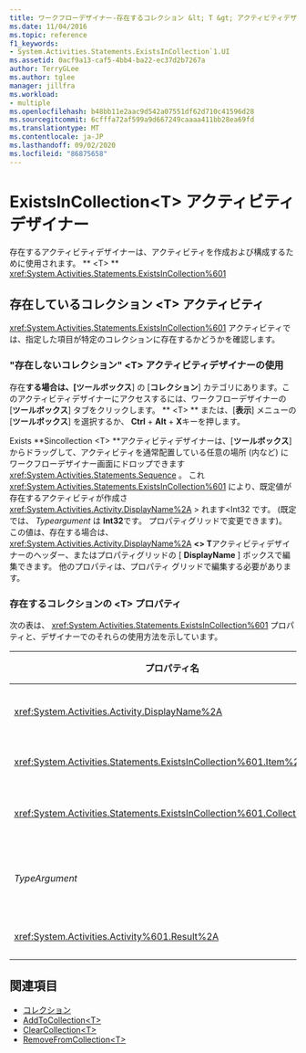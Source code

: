 ```yaml
---
title: ワークフローデザイナー-存在するコレクション &lt; T &gt; アクティビティデザイナー
ms.date: 11/04/2016
ms.topic: reference
f1_keywords:
- System.Activities.Statements.ExistsInCollection`1.UI
ms.assetid: 0acf9a13-caf5-4bb4-ba22-ec37d2b7267a
author: TerryGLee
ms.author: tglee
manager: jillfra
ms.workload:
- multiple
ms.openlocfilehash: b48bb11e2aac9d542a07551df62d710c41596d28
ms.sourcegitcommit: 6cfffa72af599a9d667249caaaa411bb28ea69fd
ms.translationtype: MT
ms.contentlocale: ja-JP
ms.lasthandoff: 09/02/2020
ms.locfileid: "86875658"
---
```

# <a name="existsincollectiont-activity-designer"></a>ExistsInCollection\<T> アクティビティ デザイナー

存在するアクティビティデザイナーは、アクティビティを作成および構成するために使用されます。 ** \<T> ** <xref:System.Activities.Statements.ExistsInCollection%601>

## <a name="the-existsincollectiont-activity"></a>存在しているコレクション \<T> アクティビティ

<xref:System.Activities.Statements.ExistsInCollection%601> アクティビティでは、指定した項目が特定のコレクションに存在するかどうかを確認します。

### <a name="using-the-existsincollectiont-activity-designer"></a>"存在しないコレクション" \<T> アクティビティデザイナーの使用

存在**する場合は、[ツールボックス**] の [**コレクション**] カテゴリにあります。このアクティビティデザイナーにアクセスするには、ワークフローデザイナーの [**ツールボックス**] タブをクリックします。 ** \<T> ** または、[**表示**] メニューの [**ツールボックス**] を選択するか、 **Ctrl** + **Alt** + **X**キーを押します。

Exists **Sincollection \<T> **アクティビティデザイナーは、[**ツールボックス**] からドラッグして、アクティビティを通常配置している任意の場所 (内など) にワークフローデザイナー画面にドロップできます <xref:System.Activities.Statements.Sequence> 。 これ <xref:System.Activities.Statements.ExistsInCollection%601> により、既定値が存在するアクティビティが作成さ <xref:System.Activities.Activity.DisplayName%2A> \> れます<Int32 です。 (既定では、 *Typeargument* は **Int32**です。 プロパティグリッドで変更できます)。 この値は、存在する場合は、 <xref:System.Activities.Activity.DisplayName%2A> **<\> T**アクティビティデザイナーのヘッダー、またはプロパティグリッドの [ **DisplayName** ] ボックスで編集できます。 他のプロパティは、プロパティ グリッドで編集する必要があります。

### <a name="the-existsincollectiont-properties"></a>存在するコレクションの \<T> プロパティ

次の表は、 <xref:System.Activities.Statements.ExistsInCollection%601> プロパティと、デザイナーでのそれらの使用方法を示しています。

|プロパティ名|必須|使用法|
|-|--------------|-|
|<xref:System.Activities.Activity.DisplayName%2A>|×|<xref:System.Activities.Statements.ExistsInCollection%601> アクティビティの表示名。 既定値は、<Int32 \> です。 <xref:System.Activities.Activity.DisplayName%2A> 値は必須ではありませんが、使用することをお勧めします。|
|<xref:System.Activities.Statements.ExistsInCollection%601.Item%2A>|○|コレクション内で検索する項目 \<T> 。 この項目の型は *T*で、 *typeargument*型です。 項目を指定するには、プロパティ グリッドで Visual Basic の式を入力します。|
|<xref:System.Activities.Statements.ExistsInCollection%601.Collection%2A>|○|項目が存在するかどうかを確認するコレクション。 このコレクションの型は **ICollection<TypeArgument \> です。** コレクションを指定するには、プロパティ グリッドで Visual Basic の式を入力します。|
|*TypeArgument*|○|<xref:System.Collections.Generic.ICollection%601> に格納される項目の T 型。 既定では、この *Typeargument* 型は **Int32**に設定されています。 型を変更するには、プロパティグリッドで、コンボボックスの *Typeargument* の値を変更します。|
|<xref:System.Activities.Activity%601.Result%2A>|×|指定した項目がコレクション内に存在するかどうかを示す値。 結果にバインドする変数を指定するには、プロパティ グリッドで Visual Basic 変数を入力します。|

## <a name="see-also"></a>関連項目

- [コレクション](../workflow-designer/collection-activity-designers.md)
- [AddToCollection\<T>](../workflow-designer/addtocollection-t-activity-designer.md)
- [ClearCollection\<T>](../workflow-designer/clearcollection-t-activity-designer.md)
- [RemoveFromCollection\<T>](../workflow-designer/removefromcollection-t-activity-designer.md)